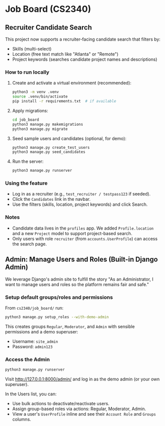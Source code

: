 # Job Board (CS2340)

## Recruiter Candidate Search

This project now supports a recruiter-facing candidate search that filters by:

- Skills (multi-select)
- Location (free text match like "Atlanta" or "Remote")
- Project keywords (searches candidate project names and descriptions)

### How to run locally

1. Create and activate a virtual environment (recommended):
   ```bash
   python3 -m venv .venv
   source .venv/bin/activate
   pip install -r requirements.txt  # if available
   ```

2. Apply migrations:
   ```bash
   cd job_board
   python3 manage.py makemigrations
   python3 manage.py migrate
   ```

3. Seed sample users and candidates (optional, for demo):
   ```bash
   python3 manage.py create_test_users
   python3 manage.py seed_candidates
   ```

4. Run the server:
   ```bash
   python3 manage.py runserver
   ```

### Using the feature

- Log in as a recruiter (e.g., `test_recruiter / testpass123` if seeded).
- Click the `Candidates` link in the navbar.
- Use the filters (skills, location, project keywords) and click Search.

### Notes

- Candidate data lives in the `profiles` app. We added `Profile.location` and a new `Project` model to support project-based search.
- Only users with role `recruiter` (from `accounts.UserProfile`) can access the search page.

## Admin: Manage Users and Roles (Built-in Django Admin)

We leverage Django's admin site to fulfill the story "As an Administrator, I want to manage users and roles so the platform remains fair and safe."

### Setup default groups/roles and permissions

From `cs2340/job_board/` run:

```bash
python3 manage.py setup_roles --with-demo-admin
```

This creates groups `Regular`, `Moderator`, and `Admin` with sensible permissions and a demo superuser:
- Username: `site_admin`
- Password: `admin123`

### Access the Admin

```bash
python3 manage.py runserver
```
Visit http://127.0.0.1:8000/admin/ and log in as the demo admin (or your own superuser).

In the Users list, you can:
- Use bulk actions to deactivate/reactivate users.
- Assign group-based roles via actions: Regular, Moderator, Admin.
- View a user's `UserProfile` inline and see their `Account Role` and `Groups` columns.